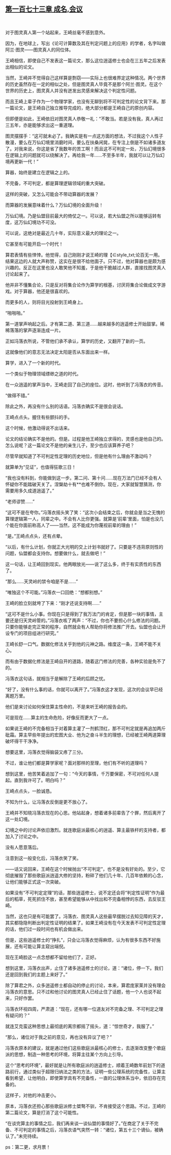 ## [第一百七十三章 成名,会议](https://www.xxbiquge.com/11_11207/9055158.html)
﻿

  对于图灵真人第一个站起来，王崎丝毫不感到意外。

  因为，在地球上，写出《论可计算数及其在判定问题上的应用》的学者，名字叫做阿兰·图灵——图灵真人的同位体。

  王崎相信，即使自己不发表这一篇论文，那么这位逍遥修士也会在三五年之后发表出相似的论文。

  当然，王崎并不觉得自己这样算是剽窃——实际上也很难界定这种情况。两个世界的历史虽然存在一定的相似之处，但是图灵真人毕竟不是那个阿兰·图灵。在这个世界的历史上，图灵真人并没有迸发出灵感来解决这个判定性问题。

  而且王崎上辈子作为一个物理学家，也没有无聊到将不可判定性的论文背下来。那一篇论文，是王崎自己独立推导完成的，绝大部分都是王崎自己的原创内容。

  但即便是如此，王崎依旧对图灵真人恭敬一礼：“不敢当。若是没有我，真人再过三五年，亦是能够求出这一重道理。

  图灵摆摆手：“这可就未必了。我确实是有一点这方面的想法，不过我这个人性子散漫，要么在万仙幻境里消磨时间，要么在扶桑闲晃，在专注上倒是不如诸多道友了。对我来说，你这是省了我数年的苦工啊！而且这不可判定一处，万仙幻境很多在逻辑上的问题就可以绕解决了。再给我一年……不至多半年，我就可以让万仙幻境再更新一代！”

  算器，始终是建立在逻辑之上的。

  不完备，不可判定，都是算理逻辑领域的重大突破。

  这样的突破，又怎么可能会不带动算器的发展？

  而算器的发展意味着什么？万仙幻境的全面升级！

  万仙幻境。乃是仙盟目前最大的倚仗之一。可以说，若大仙盟之所以能够运转有度，这万仙幻境功不可没。

  可以说，这绝对是最近几十年，实际意义最大的理论之一。

  它甚至有可能开启一个时代！

  算君表情有些悻悻。他觉得，自己刚刚才说王崎的理【∈style_txt;论百无一用。结果这边的人就大声称赞，这实在是很不给他面子。只不过，他对算器也是颇为感兴趣的。反正在这里也没人敢笑他不知羞，于是他干脆越过人群，直接找图灵真人讨论起来了。

  他并非不懂集合论，只是反对将集合论作为算学的根基，讨厌将集合论做成文字游戏。对于算器，他还是很喜欢的。

  而更多的人，则将目光投射到王崎身上。

  “啪啪啪。”

  第一道掌声响起之后。才有第二道、第三道……越来越多的逍遥修士开始鼓掌。稀稀落落的掌声逐渐连成一片。

  正如冯落衣所说，不管他们承不承认，算学的历史，又翻开了新的一页。

  这就像他们的意志无法决定太阳是否从东面出来一样。

  算学，进入了一个新的时代。

  一个类似于物理领域缥缈之道的时代。

  在一众逍遥的掌声当中，王崎走回了自己的座位。这时，他听到了冯落衣的传音。

  “做得不错。”

  除此之外，再没有什么别的话语。冯落衣确实不是很会说话。

  王崎点点头。握住有些颤抖的手。

  这个时候，他激动得说不出话来。

  论文的结论确实不是他的。但是。过程是他王崎独立求得的，灵感也是他自己的。怎么说呢？这一篇论文不是他的亲生儿子，至少也应该算养子吧？

  尽管早就知道了不可判定性定理的历史地位，但是他有什么理由不激动吗？

  就算单为“见证”，也值得狂歌三日！

  “我也没有料到，你能做到这一步。第二问、第十问……现在万法门已经不会有人怀疑你不能踏破天关了。涅槃劫十有**也难不倒你。现在，大家就智慧猜测，你需要用多久成道逍遥了。”

  “老师谬赞……”

  “这可不是在夸你。”冯落衣摇头笑了笑：“这次小会结束之后，你就会是当之无愧的算理逻辑第一人，同辈之中。不会有人比你更强。就算是‘前辈’里面，怕是也没几个能在你面前称高人了——当然，这不能成为你蔑视前辈的理由！”

  “是。”王崎点点头，还有点晕。

  “以后，有什么计划，你就正大光明的交上计划书就好了。只要是不违背原则性的问题，仙盟都会支持你。想要做什么，就去做吧！”

  这一句话，让王崎回到现实。他两眼放光——说了这么多，终于有实质性的东西了。

  “那么……天灵岭的禁令咱是不是……”

  “唯独这个不可能。”冯落衣一口回绝：“想都别想。”

  王崎的脸立刻就垮了下来：“刚才还说支持啊……”

  “这可不是什么小事。你现在只是得到了我万法门的肯定，但是那一块的事情，主要还是归天灵岭管的。”冯落衣咳了两声：“不过，你也不要担心什么修法的问题。只要你能够走完正常的程序，自然就会有人帮助你将修法推广开去。仙盟也会让开设专门的项目组进行研究。”

  王崎长舒一口气。数据化修法关乎到他的元神之路。维度这一条，王崎不能不关心。

  而有由于数据化修法是王崎自开的道路，随着这门修法的完善，各种实验是免不了的。

  冯落衣这句话，就相当于是解除了王崎的后顾之忧。

  “好了，没有什么事的话，你就可以离开了。”冯落衣这才发现，这次的会议早已经离题万里。

  他们是来讨论如何保住算主性命的，不是来听王崎的报告会的。

  可是现在……算主的生命危险，好像反而更大了一点。

  如果说王崎的不完备相当于对着算主灌了一剂鹤顶红，那不可判定就是再追加两斤砒霜。算主早些年提出的宏图大业、他为之奋斗半生的理想，已经被王崎两道算理破坏得干干净净。

  想要这里，冯落衣觉得脑袋又疼了三分。

  不过，谁让他们都是算学家呢？面对那样的至理，他们有不听的道理吗？

  想到这里，他苦笑着追加了一句：“今天的事情，千万要保密，不可对任何人提起。直到我许可了。明白吗？”

  王崎点点头，一脸诚恳。

  不知为什么，让冯落衣反倒是更不放心了。

  王崎并不知晓冯落衣现在的心思。他站起身，想着诸多前辈告了个罪，然后离开了这一处幻境。

  幻境之中的讨论声依旧激烈。就连歌庭派最核心的逍遥、算主最铁杆的支持者，都加入了讨论之中。

  没有人愿意落后。

  注意到这一般变化后，冯落衣笑了笑。

  ——话又说回来，王崎在这个时候抛出“不可判定”，也不是没有好处的。至少，它彻底摧毁了那些歌庭派逍遥大修的坚持，粉碎了他们几十年、几百年依赖的心念，让他们能够正式这一次突破。

  如果没有“不可判定定理”的话，那些逍遥修士，说不定还会将“判定性证明”作为最后的稻草，死死抓住不放，甚至希望能够从中找出和不完备相悖的东西，去反驳王崎。

  当然，这也只是有可能罢了。冯落衣、图灵真人这些最早摆脱过去知见障的天才，其实都隐隐判断出判定性证明的结果了。如果王崎没有在今天发表不可判定性定理的话，他们过一段时间也有机会做出来。

  但是，这些逍遥修士的“挣扎”，只会让冯落衣觉得麻烦，认为有很多东西不好施展，还有可能让算主窥出端倪。

  现在王崎脸这一点念想都不留给他们了，正好。

  想到这里，冯落衣出声，止住了诸多逍遥修士的讨论，道：“诸位，停一下。我们还是回到我们的主题上来好了。”

  除了算君之外，众多逍遥修士都自动的停止的讨论，本来，算君庞家莱并没有理会冯落衣的意思。只不过和他讨论的图灵真人已经止住了话题，他一个人也说不起来，只好作罢。

  冯落衣环视四周，严肃道：“现在，还有哪一位道友对不完备之理、不可判定之理有疑问的？”

  就连艾克蛮这种思想上最彻底的离宗都摇了摇头，道：“惊世奇才，我服了。”

  “那么，诸位对于我之前的意见，再也没有异议了吧？”

  冯落衣原本的建议，就是通过他们这些歌庭派最核心的修士，去逐渐改变整个歌庭派的思想，制造一种思考的环境，将算主往某个方向上引导。

  这个“思考的环境”，最好就是让所有歌庭派的逍遥修士，顺着王崎数年前划下的道路前行，通过类似于超限归纳法之类的方法，证明一些公理系统的完备性，让算主看到希望，让他明白，即使算学具有不完备性，一直的公理体系当中，依旧存在完备的。

  这样子，对他的冲击更小。

  原本，冯落衣还担心那些歌庭派修士桀骜不驯，不肯接受这个思路。不过，王崎的第二篇论文，算是打消了这个可能性。

  “在谈完算主的事情之后，我们再来谈一谈仙盟的事情好了。”在商定了关于不完备、不可判定的事情之后，冯落衣语气突然一转：“诸位，第五十三个谪仙，被确认了。”未完待续。

  ps：第二更，求月票！
